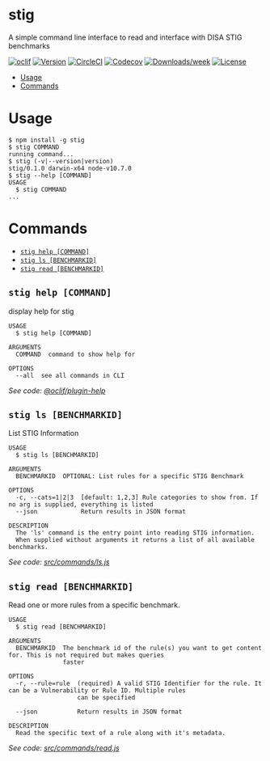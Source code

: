 stig
====

A simple command line interface to read and interface with DISA STIG benchmarks

[![oclif](https://img.shields.io/badge/cli-oclif-brightgreen.svg)](https://oclif.io)
[![Version](https://img.shields.io/npm/v/stig.svg)](https://npmjs.org/package/stig)
[![CircleCI](https://circleci.com/gh/defionscode/stig-cli/tree/master.svg?style=shield)](https://circleci.com/gh/defionscode/stig-cli/tree/master)
[![Codecov](https://codecov.io/gh/defionscode/stig-cli/branch/master/graph/badge.svg)](https://codecov.io/gh/defionscode/stig-cli)
[![Downloads/week](https://img.shields.io/npm/dw/stig.svg)](https://npmjs.org/package/stig)
[![License](https://img.shields.io/npm/l/stig.svg)](https://github.com/defionscode/stig-cli/blob/master/package.json)

<!-- toc -->
* [Usage](#usage)
* [Commands](#commands)
<!-- tocstop -->
# Usage
<!-- usage -->
```sh-session
$ npm install -g stig
$ stig COMMAND
running command...
$ stig (-v|--version|version)
stig/0.1.0 darwin-x64 node-v10.7.0
$ stig --help [COMMAND]
USAGE
  $ stig COMMAND
...
```
<!-- usagestop -->
# Commands
<!-- commands -->
* [`stig help [COMMAND]`](#stig-help-command)
* [`stig ls [BENCHMARKID]`](#stig-ls-benchmarkid)
* [`stig read [BENCHMARKID]`](#stig-read-benchmarkid)

## `stig help [COMMAND]`

display help for stig

```
USAGE
  $ stig help [COMMAND]

ARGUMENTS
  COMMAND  command to show help for

OPTIONS
  --all  see all commands in CLI
```

_See code: [@oclif/plugin-help](https://github.com/oclif/plugin-help/blob/v2.1.0/src/commands/help.ts)_

## `stig ls [BENCHMARKID]`

List STIG Information

```
USAGE
  $ stig ls [BENCHMARKID]

ARGUMENTS
  BENCHMARKID  OPTIONAL: List rules for a specific STIG Benchmark

OPTIONS
  -c, --cats=1|2|3  [default: 1,2,3] Rule categories to show from. If no arg is supplied, everything is listed
  --json            Return results in JSON format

DESCRIPTION
  The 'ls' command is the entry point into reading STIG information.
  When supplied without arguments it returns a list of all available benchmarks.
```

_See code: [src/commands/ls.js](https://github.com/defionscode/stig-cli/blob/v0.1.0/src/commands/ls.js)_

## `stig read [BENCHMARKID]`

Read one or more rules from a specific benchmark.

```
USAGE
  $ stig read [BENCHMARKID]

ARGUMENTS
  BENCHMARKID  The benchmark id of the rule(s) you want to get content for. This is not required but makes queries
               faster

OPTIONS
  -r, --rule=rule  (required) A valid STIG Identifier for the rule. It can be a Vulnerability or Rule ID. Multiple rules
                   can be specified

  --json           Return results in JSON format

DESCRIPTION
  Read the specific text of a rule along with it's metadata.
```

_See code: [src/commands/read.js](https://github.com/defionscode/stig-cli/blob/v0.1.0/src/commands/read.js)_
<!-- commandsstop -->
